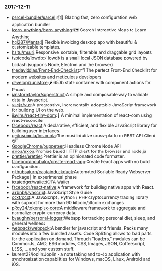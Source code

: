 ### 2017-12-11 
* [parcel-bundler/parcel](https://github.com//parcel-bundler/parcel):📦🚀 Blazing fast, zero configuration web application bundler 
* [learn-anything/learn-anything](https://github.com//learn-anything/learn-anything):🗺 Search Interactive Maps to Learn Anything 
* [hql287/Manta](https://github.com//hql287/Manta):🎉 Flexible invoicing desktop app with beautiful & customizable templates. 
* [haltu/muuri](https://github.com//haltu/muuri):Responsive, sortable, filterable and draggable grid layouts 
* [typicode/lowdb](https://github.com//typicode/lowdb):⚡️ lowdb is a small local JSON database powered by Lodash (supports Node, Electron and the browser) 
* [thedaviddias/Front-End-Checklist](https://github.com//thedaviddias/Front-End-Checklist):🗂 The perfect Front-End Checklist for modern websites and meticulous developers 
* [developit/unistore](https://github.com//developit/unistore):🌶 650b state container with component actions for Preact 
* [ianstormtaylor/superstruct](https://github.com//ianstormtaylor/superstruct):A simple and composable way to validate data in Javascript. 
* [vuejs/vue](https://github.com//vuejs/vue):A progressive, incrementally-adoptable JavaScript framework for building UI on the web. 
* [jiayihu/react-tiny-dom](https://github.com//jiayihu/react-tiny-dom):🍙 A minimal implementation of react-dom using react-reconciler 
* [facebook/react](https://github.com//facebook/react):A declarative, efficient, and flexible JavaScript library for building user interfaces. 
* [getinsomnia/insomnia](https://github.com//getinsomnia/insomnia):The most intuitive cross-platform REST API Client 😴 
* [GoogleChrome/puppeteer](https://github.com//GoogleChrome/puppeteer):Headless Chrome Node API 
* [axios/axios](https://github.com//axios/axios):Promise based HTTP client for the browser and node.js 
* [prettier/prettier](https://github.com//prettier/prettier):Prettier is an opinionated code formatter. 
* [facebookincubator/create-react-app](https://github.com//facebookincubator/create-react-app):Create React apps with no build configuration. 
* [githubsaturn/captainduckduck](https://github.com//githubsaturn/captainduckduck):Automated Scalable Ready Webserver Package | In experimental phase 
* [iotaledger/wallet](https://github.com//iotaledger/wallet):IOTA Wallet 
* [facebook/react-native](https://github.com//facebook/react-native):A framework for building native apps with React. 
* [airbnb/javascript](https://github.com//airbnb/javascript):JavaScript Style Guide 
* [ccxt/ccxt](https://github.com//ccxt/ccxt):A JavaScript / Python / PHP cryptocurrency trading library with support for more than 90 bitcoin/altcoin exchanges 
* [pRoy24/tokenplex-core](https://github.com//pRoy24/tokenplex-core):A middleware framework to aggregate and normalize crypto-currency data. 
* [bvaughn/personal-logger](https://github.com//bvaughn/personal-logger):Webapp for tracking personal diet, sleep, and general wellness 
* [webpack/webpack](https://github.com//webpack/webpack):A bundler for javascript and friends. Packs many modules into a few bundled assets. Code Splitting allows to load parts for the application on demand. Through "loaders," modules can be CommonJs, AMD, ES6 modules, CSS, Images, JSON, Coffeescript, LESS, ... and your custom stuff. 
* [laurent22/joplin](https://github.com//laurent22/joplin):Joplin - a note taking and to-do application with synchronization capabilities for Windows, macOS, Linux, Android and iOS. 
